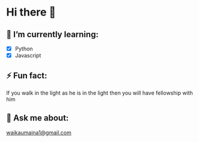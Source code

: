 # Hi there 👋
## 🌱 I’m currently learning:
- [x] Python
- [x] Javascript
## ⚡ Fun fact: 
   If you walk in the light as he is in the light then you will have fellowship with him
## 💬 Ask me about:
   waikaumaina1@gmail.com
<!--
**codeprospect/codeprospect** is a ✨ _special_ ✨ repository because its `README.md` (this file) appears on your GitHub profile.

Here are some ideas to get you started:

- 🔭 I’m currently working on ...
- 🌱 I’m currently learning ...
- 👯 I’m looking to collaborate on ...
- 🤔 I’m looking for help with ...
- 💬 Ask me about ...
- 📫 How to reach me: ...
- 😄 Pronouns: ...
- ⚡ Fun fact: ...
-->
